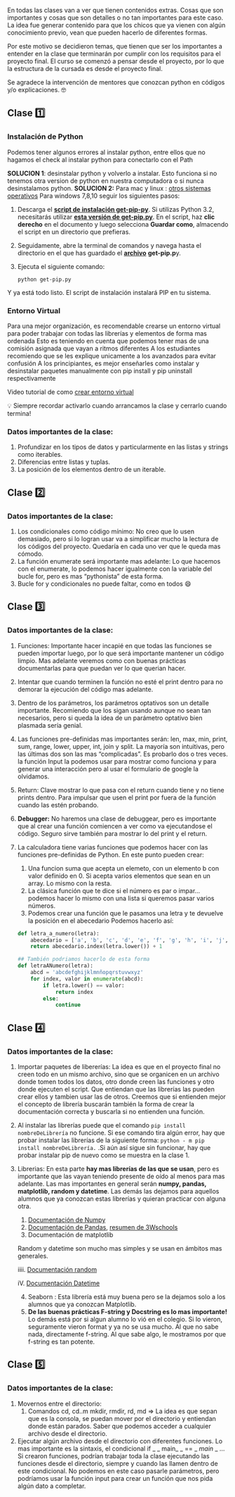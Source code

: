 En todas las clases van a ver que tienen contenidos extras. Cosas que son importantes y cosas que son detalles o no tan importantes para este caso. La idea fue generar contenido para que los chicos que ya vienen con algún conocimiento previo, vean que pueden hacerlo de diferentes formas. 

Por este motivo se decidieron temas, que tienen que ser los importantes a entender en la clase que terminarán por cumplir con los requisitos para el proyecto final. El curso se comenzó a pensar desde el proyecto, por lo que la estructura de la cursada es desde el proyecto final.

Se agradece la intervención de mentores que conozcan python en códigos y/o explicaciones. 🤓

## Clase 1️⃣

### Instalación de Python

Podemos tener algunos errores al instalar python, entre ellos que no hagamos el check al instalar python para conectarlo con el Path

**SOLUCION 1**: desinstalar python y volverlo a instalar. Esto funciona si no tenemos otra version de python en nuestra computadora o si nunca desinstalamos python.
**SOLUCION 2:** Para mac y linux : [otros sistemas operativos](https://www.neoguias.com/como-instalar-pip-python/#Como_instalar_PIP_en_Windows)
Para windows 7,8,10 seguir los siguientes pasos: 

1. Descarga el **[script de instalación get-pip-py](https://bootstrap.pypa.io/get-pip.py)**. Si utilizas Python 3.2, necesitarás utilizar **[esta versión de get-pip.py](https://bootstrap.pypa.io/3.2/get-pip.py)**. En el script, haz **clic derecho** en el documento y luego selecciona **Guardar como**, almacendo el script en un directorio que prefieras.
2. Seguidamente, abre la terminal de comandos y navega hasta el directorio en el que has guardado el **[archivo](https://www.neoguias.com/archivo/)** **get-pip.p**y.
3. Ejecuta el siguiente comando:
    
    ```
    python get-pip.py
    ```
    

Y ya está todo listo. El script de instalación instalará PIP en tu sistema.

### Entorno Virtual

Para una mejor organización, es recomendable crearse un entorno virtual para poder trabajar con todas las librerías y elementos de forma mas ordenada
Esto es teniendo en cuenta que podemos tener mas de una comisión asignada que vayan a ritmos diferentes
A los estudiantes recomiendo que se les explique unicamente a los avanzados para evitar confusión
A los principiantes, es mejor enseñarles como instalar y desinstalar paquetes manualmente 
con pip install y pip uninstall respectivamente

Video tutorial de como [crear entorno virtual](https://www.youtube.com/watch?v=7KoGJdGgwxk) 

<aside>
💡 Siempre recordar activarlo cuando arrancamos la clase y cerrarlo cuando termina!

</aside>

### Datos importantes de la clase:

1. Profundizar en los tipos de datos y particularmente en las  listas y strings como iterables.
2. Diferencias entre listas y tuplas.
3. La posición de los elementos dentro de un iterable.

## Clase 2️⃣

### Datos importantes de la clase:

1. Los condicionales como código mínimo:
No creo que lo usen demasiado, pero si lo logran usar va a simplificar mucho la lectura de los códigos del proyecto. Quedaría en cada uno ver que le queda mas cómodo.
2. La función enumerate será importante mas adelante: 
Lo que hacemos con el enumerate, lo podemos hacer igualmente con la variable del bucle for, pero es mas “pythonista” de esta forma. 
3. Bucle for y condicionales no puede faltar, como en todos 😄

## Clase 3️⃣

### Datos importantes de la clase:

1. Funciones:
Importante hacer incapié en que todas las funciones se pueden importar luego, por lo que será importante mantener un código limpio. Mas adelante veremos como con buenas prácticas documentarlas para que puedan ver lo que querian hacer.  
2. Intentar que cuando terminen la función no esté el print dentro para no demorar la ejecución del código mas adelante. 
3. Dentro de los parámetros, los parámetros optativos son un detalle importante. Recomiendo que los sigan usando aunque no sean tan necesarios, pero si queda la idea de un parámetro optativo bien plasmada sería genial.
4. Las funciones pre-definidas mas importantes serán: len, max, min, print, sum, range, lower, upper, int, join y split. La mayoría son intuitivas, pero las últimas dos son las mas “complicadas”. Es probarlo dos o tres veces. 
la función Input la podemos usar para mostrar como funciona y para generar una interacción pero al usar el formulario de google la olvidamos.
5. Return: Clave mostrar lo que pasa con el return cuando tiene y no tiene prints dentro. Para impulsar que usen el print por fuera de la función cuando las estén probando.
6. **Debugger:** No haremos una clase de debuggear, pero es importante que al crear una función comiencen a ver como va ejecutandose el código. Seguro sirve también para mostrar lo del print y el return.
7. La calculadora tiene varias funciones que podemos hacer con las funciones pre-definidas de Python. En este punto pueden crear:
    1. Una funcion suma que acepta un elemeto, con un elemento b con valor definido en 0. Si acepta varios elementos que sean en un array. Lo mismo con la resta.
    2. La clásica función que te dice si el número es par o impar… podemos hacer lo mismo con una lista si queremos pasar varios números.
    3. Podemos crear una función que le pasamos una letra y te devuelve la posición en el abecedario Podemos hacerlo así:
    
    ```python
    def letra_a_numero(letra):
        abecedario = ['a', 'b', 'c', 'd', 'e', 'f', 'g', 'h', 'i', 'j', 'k', 'l', 'm', 'n', 'o', 'p', 'q', 'r', 's', 't', 'u', 'v', 'w', 'x', 'y', 'z']
        return abecedario.index(letra.lower()) + 1
    
    ## También podriamos hacerlo de esta forma
    def letraANumero(letra):
        abcd = 'abcdefghijklmnñopqrstuvwxyz'
        for index, valor in enumerate(abcd):
            if letra.lower() == valor:
                return index
            else:
                continue
    
    ```
    
## Clase 4️⃣
    
### Datos importantes de la clase:
    
1. Importar paquetes de libererías: La idea es que en el proyecto final no creen todo en un mismo archivo, sino que se organicen en un archivo donde tomen todos los datos, otro donde creen las funciones y otro donde ejecuten el script. Que entiendan que las librerías las pueden crear ellos y tambien usar las de otros. Creemos que si entienden mejor el concepto de librería buscarán también la forma de crear la documentación correcta  y buscarla si no entienden una función. 
2. Al instalar las librerías puede que el comando `pip install nombreDeLibrería` no funcione. Si ese comando tira algún error, hay que probar instalar las librerías de la siguiente forma: 
    `python - m pip install nombreDeLibrería.`  .Si aún así sigue sin funcionar, hay que probar instalar pip de nuevo como se muestra en la clase 1.
3. Librerias: En esta parte **hay mas librerías de las que se usan**, pero es importante que las vayan teniendo presente de oído al menos para mas adelante. Las mas importantes en general serán **numpy, pandas, matplotlib, random y datetime**. Las demás las dejamos para aquellos alumnos que ya conozcan estas librerías y quieran practicar con alguna otra.
    1. [Documentación de Numpy](https://numpy.org/doc/stable/user/quickstart.html) 
    2. [Documentación de Pandas](https://pandas.pydata.org/docs/user_guide/index.html#user-guide), [resumen de 3Wschools](https://www.w3schools.com/python/pandas/default.asp)
    3. Documentación de matplotlib
        
    Random y datetime son mucho mas simples y se usan en ámbitos mas generales. 

    iiii.  [Documentación random](https://docs.python.org/es/3/library/random.html)
        
    iV.  [Documentación Datetime](https://docs.python.org/es/3/library/datetime.html)
        
    4. Seaborn : Esta librería está muy buena pero se la dejamos solo a los alumnos que ya conozcan Matplotlib. 
    5. **De las buenas prácticas F-string y Docstring es lo mas importante!** Lo demás está por si algun alumno lo vió en el colegio. Si lo vieron, seguramente vieron format y ya no se usa mucho. Al que no sabe nada, directamente f-string. Al que sabe algo, le mostramos por que f-string es tan potente.

## Clase 5️⃣

### Datos importantes de la clase:

1. Movernos entre el directorio:
    1. Comandos cd, cd..m mkdir, rmdir, rd, md ⇒ La idea es que sepan que es la consola, se puedan mover por el directorio y entiendan donde están parados. Saber que podemos acceder a cualquier archivo desde el directorio.
2. Ejecutar algún archivo desde el directorio con diferentes funciones. Lo mas importante es la sintaxis, el condicional if _ _ main_ _ == _ _main_ _ … Si crearon funciones, podrían trabajar toda la clase ejecutando las funciones desde el directorio, siempre y cuando las llamen dentro de este condicional. No podemos en este caso pasarle parámetros, pero podríamos usar la función input para crear un función que nos pida algún dato a completar.
